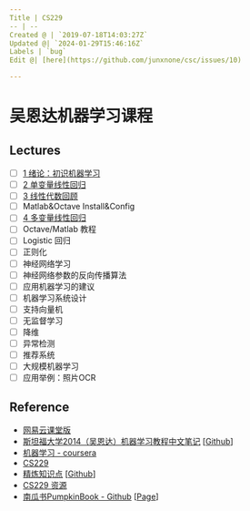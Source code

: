 ```yaml
---
Title | CS229
-- | --
Created @ | `2019-07-18T14:03:27Z`
Updated @| `2024-01-29T15:46:16Z`
Labels | `bug`
Edit @| [here](https://github.com/junxnone/csc/issues/10)

---
```

# 吴恩达机器学习课程


## Lectures

- [ ] [1 绪论：初识机器学习](/吴恩达机器学习课程_1_绪论)
- [ ] [2 单变量线性回归](/吴恩达机器学习课程_2_单变量线性回归)
- [ ] [3 线性代数回顾](/吴恩达机器学习课程_3_线性代数回顾)
- [ ] Matlab&Octave Install&Config
- [ ] [4 多变量线性回归](/吴恩达机器学习课程_4_多变量线性回归)
- [ ] Octave/Matlab 教程
- [ ] Logistic 回归
- [ ] 正则化
- [ ] 神经网络学习
- [ ] 神经网络参数的反向传播算法
- [ ] 应用机器学习的建议
- [ ] 机器学习系统设计
- [ ] 支持向量机
- [ ] 无监督学习
- [ ] 降维
- [ ] 异常检测
- [ ] 推荐系统
- [ ] 大规模机器学习
- [ ] 应用举例：照片OCR

## Reference
- [网易云课堂版](https://study.163.com/course/courseMain.htm?courseId=1004570029)
- [斯坦福大学2014（吴恩达）机器学习教程中文笔记](http://www.ai-start.com/ml2014/) [[Github](https://github.com/fengdu78/Coursera-ML-AndrewNg-Notes)]
- [机器学习 - coursera](https://www.coursera.org/learn/machine-learning)
- [CS229](http://cs229.stanford.edu/)
- [精炼知识点](https://stanford.edu/~shervine/teaching/) [[Github](https://github.com/afshinea/stanford-cs-229-machine-learning/tree/master)]
- [CS229 资源](http://cs229.stanford.edu/summer2019/)
- [南瓜书PumpkinBook - Github](https://github.com/datawhalechina/pumpkin-book) [[Page](https://datawhalechina.github.io/pumpkin-book/#/)]

